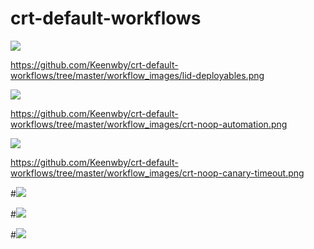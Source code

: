# crt-default-workflows

![](https://github.com/Keenwby/crt-default-workflows/workflows/default-lid-deployabale/badge.svg) 

https://github.com/Keenwby/crt-default-workflows/tree/master/workflow_images/lid-deployables.png

![](https://github.com/Keenwby/crt-default-workflows/workflows/crt-noop-full-automation-path/badge.svg) 

https://github.com/Keenwby/crt-default-workflows/tree/master/workflow_images/crt-noop-automation.png

![](https://github.com/Keenwby/crt-default-workflows/workflows/crt-noop-with-canary-timeout-and-manual-check/badge.svg)   

https://github.com/Keenwby/crt-default-workflows/tree/master/workflow_images/crt-noop-canary-timeout.png

#![](https://github.com/Keenwby/crt-default-workflows/workflows/default-hadoop/badge.svg)   


#![](https://github.com/Keenwby/crt-default-workflows/workflows/default-ios/badge.svg)   


#![](https://github.com/Keenwby/crt-default-workflows/workflows/default-shortlivejob/badge.svg)   
